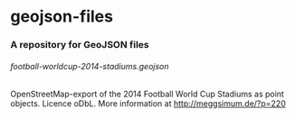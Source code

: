 geojson-files
=============

### A repository for GeoJSON files

###### football-worldcup-2014-stadiums.geojson

OpenStreetMap-export of the 2014 Football World Cup Stadiums as point objects. Licence oDbL. More information at http://meggsimum.de/?p=220


